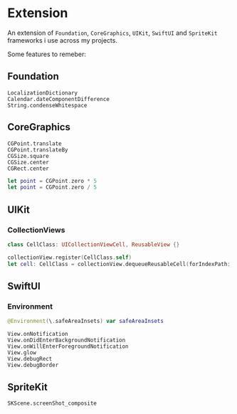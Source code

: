 # Extension

An extension of `Foundation`, `CoreGraphics`, `UIKit`, `SwiftUI` and `SpriteKit` frameworks i use across my projects.

Some features to remeber:
## Foundation

`LocalizationDictionary`  
`Calendar.dateComponentDifference`  
`String.condenseWhitespace`  

## CoreGraphics

`CGPoint.translate`  
`CGPoint.translateBy`  
`CGSize.square`  
`CGSize.center`  
`CGRect.center`  

```swift
let point = CGPoint.zero * 5
let point = CGPoint.zero / 5
```

## UIKit

### CollectionViews
```swift
class CellClass: UICollectionViewCell, ReusableView {}

collectionView.register(CellClass.self)
let cell: CellClass = collectionView.dequeueReusableCell(forIndexPath: indexPath)
```

## SwiftUI

### Environment

```swift
@Environment(\.safeAreaInsets) var safeAreaInsets
```

`View.onNotification`  
`View.onDidEnterBackgroundNotification`  
`View.onWillEnterForegroundNotification`  
`View.glow`  
`View.debugRect`  
`View.debugBorder`  

## SpriteKit

`SKScene.screenShot_composite`  
